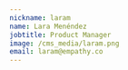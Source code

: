 ```yaml
---
nickname: laram
name: Lara Menéndez
jobtitle: Product Manager
image: /cms_media/laram.png
email: laram@empathy.co
---
```

